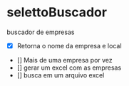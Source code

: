 # selettoBuscador
buscador de empresas

- [x] Retorna o nome da empresa e local
- [] Mais de uma empresa por vez
- [] gerar um excel com as empresas
- [] busca em um arquivo excel
